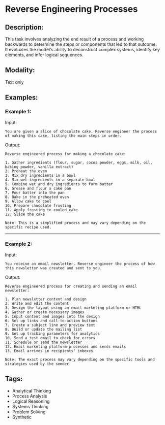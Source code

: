 # Reverse Engineering Processes

## Description:
This task involves analyzing the end result of a process and working backwards to determine the steps or components that led to that outcome. It evaluates the model's ability to deconstruct complex systems, identify key elements, and infer logical sequences.

## Modality:
Text only

## Examples:

### Example 1:

Input:

```
You are given a slice of chocolate cake. Reverse engineer the process of making this cake, listing the main steps in order.
```

Output:

```
Reverse engineered process for making a chocolate cake:

1. Gather ingredients (flour, sugar, cocoa powder, eggs, milk, oil, baking powder, vanilla extract)
2. Preheat the oven
3. Mix dry ingredients in a bowl
4. Mix wet ingredients in a separate bowl
5. Combine wet and dry ingredients to form batter
6. Grease and flour a cake pan
7. Pour batter into the pan
8. Bake in the preheated oven
9. Allow cake to cool
10. Prepare chocolate frosting
11. Apply frosting to cooled cake
12. Slice the cake

Note: This is a simplified process and may vary depending on the specific recipe used.
```

---

### Example 2:

Input:

```
You receive an email newsletter. Reverse engineer the process of how this newsletter was created and sent to you.
```

Output:

```
Reverse engineered process for creating and sending an email newsletter:

1. Plan newsletter content and design
2. Write and edit the content
3. Design the layout using an email marketing platform or HTML
4. Gather or create necessary images
5. Input content and images into the design
6. Set up links and call-to-action buttons
7. Create a subject line and preview text
8. Build or update the mailing list
9. Set up tracking parameters for analytics
10. Send a test email to check for errors
11. Schedule or send the newsletter
12. Email marketing platform processes and sends emails
13. Email arrives in recipients' inboxes

Note: The exact process may vary depending on the specific tools and strategies used by the sender.
```

## Tags:
- Analytical Thinking
- Process Analysis
- Logical Reasoning
- Systems Thinking
- Problem Solving
- Synthetic